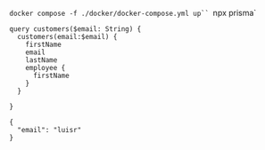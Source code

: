 `docker compose -f ./docker/docker-compose.yml up``
`npx prisma`

```
query customers($email: String) {
  customers(email:$email) {
    firstName
    email
    lastName
    employee {
      firstName
    }
  }
  
}

{
  "email": "luisr"
}
```